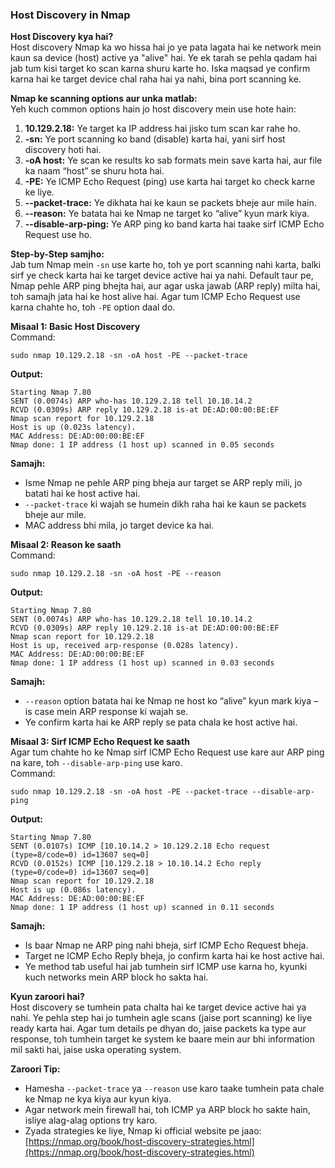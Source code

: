 ### **Host Discovery in Nmap**

**Host Discovery kya hai?**  
Host discovery Nmap ka wo hissa hai jo ye pata lagata hai ke network mein kaun sa device (host) active ya "alive" hai. Ye ek tarah se pehla qadam hai jab tum kisi target ko scan karna shuru karte ho. Iska maqsad ye confirm karna hai ke target device chal raha hai ya nahi, bina port scanning ke.

**Nmap ke scanning options aur unka matlab:**  
Yeh kuch common options hain jo host discovery mein use hote hain:  
1. **10.129.2.18:** Ye target ka IP address hai jisko tum scan kar rahe ho.  
2. **-sn:** Ye port scanning ko band (disable) karta hai, yani sirf host discovery hoti hai.  
3. **-oA host:** Ye scan ke results ko sab formats mein save karta hai, aur file ka naam “host” se shuru hota hai.  
4. **-PE:** Ye ICMP Echo Request (ping) use karta hai target ko check karne ke liye.  
5. **--packet-trace:** Ye dikhata hai ke kaun se packets bheje aur mile hain.  
6. **--reason:** Ye batata hai ke Nmap ne target ko “alive” kyun mark kiya.  
7. **--disable-arp-ping:** Ye ARP ping ko band karta hai taake sirf ICMP Echo Request use ho.

**Step-by-Step samjho:**  
Jab tum Nmap mein `-sn` use karte ho, toh ye port scanning nahi karta, balki sirf ye check karta hai ke target device active hai ya nahi. Default taur pe, Nmap pehle ARP ping bhejta hai, aur agar uska jawab (ARP reply) milta hai, toh samajh jata hai ke host alive hai. Agar tum ICMP Echo Request use karna chahte ho, toh `-PE` option daal do.

**Misaal 1: Basic Host Discovery**  
Command:  
```
sudo nmap 10.129.2.18 -sn -oA host -PE --packet-trace
```
**Output:**  
```
Starting Nmap 7.80
SENT (0.0074s) ARP who-has 10.129.2.18 tell 10.10.14.2
RCVD (0.0309s) ARP reply 10.129.2.18 is-at DE:AD:00:00:BE:EF
Nmap scan report for 10.129.2.18
Host is up (0.023s latency).
MAC Address: DE:AD:00:00:BE:EF
Nmap done: 1 IP address (1 host up) scanned in 0.05 seconds
```
**Samajh:**  
- Isme Nmap ne pehle ARP ping bheja aur target se ARP reply mili, jo batati hai ke host active hai.  
- `--packet-trace` ki wajah se humein dikh raha hai ke kaun se packets bheje aur mile.  
- MAC address bhi mila, jo target device ka hai.

**Misaal 2: Reason ke saath**  
Command:  
```
sudo nmap 10.129.2.18 -sn -oA host -PE --reason
```
**Output:**  
```
Starting Nmap 7.80
SENT (0.0074s) ARP who-has 10.129.2.18 tell 10.10.14.2
RCVD (0.0309s) ARP reply 10.129.2.18 is-at DE:AD:00:00:BE:EF
Nmap scan report for 10.129.2.18
Host is up, received arp-response (0.028s latency).
MAC Address: DE:AD:00:00:BE:EF
Nmap done: 1 IP address (1 host up) scanned in 0.03 seconds
```
**Samajh:**  
- `--reason` option batata hai ke Nmap ne host ko “alive” kyun mark kiya – is case mein ARP response ki wajah se.  
- Ye confirm karta hai ke ARP reply se pata chala ke host active hai.

**Misaal 3: Sirf ICMP Echo Request ke saath**  
Agar tum chahte ho ke Nmap sirf ICMP Echo Request use kare aur ARP ping na kare, toh `--disable-arp-ping` use karo.  
Command:  
```
sudo nmap 10.129.2.18 -sn -oA host -PE --packet-trace --disable-arp-ping
```
**Output:**  
```
Starting Nmap 7.80
SENT (0.0107s) ICMP [10.10.14.2 > 10.129.2.18 Echo request (type=8/code=0) id=13607 seq=0]
RCVD (0.0152s) ICMP [10.129.2.18 > 10.10.14.2 Echo reply (type=0/code=0) id=13607 seq=0]
Nmap scan report for 10.129.2.18
Host is up (0.086s latency).
MAC Address: DE:AD:00:00:BE:EF
Nmap done: 1 IP address (1 host up) scanned in 0.11 seconds
```
**Samajh:**  
- Is baar Nmap ne ARP ping nahi bheja, sirf ICMP Echo Request bheja.  
- Target ne ICMP Echo Reply bheja, jo confirm karta hai ke host active hai.  
- Ye method tab useful hai jab tumhein sirf ICMP use karna ho, kyunki kuch networks mein ARP block ho sakta hai.

**Kyun zaroori hai?**  
Host discovery se tumhein pata chalta hai ke target device active hai ya nahi. Ye pehla step hai jo tumhein agle scans (jaise port scanning) ke liye ready karta hai. Agar tum details pe dhyan do, jaise packets ka type aur response, toh tumhein target ke system ke baare mein aur bhi information mil sakti hai, jaise uska operating system.

**Zaroori Tip:**  
- Hamesha `--packet-trace` ya `--reason` use karo taake tumhein pata chale ke Nmap ne kya kiya aur kyun kiya.  
- Agar network mein firewall hai, toh ICMP ya ARP block ho sakte hain, isliye alag-alag options try karo.  
- Zyada strategies ke liye, Nmap ki official website pe jaao:  
  [https://nmap.org/book/host-discovery-strategies.html](https://nmap.org/book/host-discovery-strategies.html)